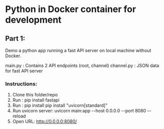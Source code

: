# Python in Docker container for development

## Part 1:
Demo a python app running a fast API server on local machine without Docker.

main.py : Contains 2 API endpoints (root, channel)
channel.py : JSON data for fast API server

### Instructions:
1. Clone this folder/repo
2. Run : pip install fastapi
3. Run : pip install pip install "uvicorn[standard]"
4. Run uvicorn server:  uvicorn main:app --host 0.0.0.0 --port 8080 --reload
5. Open URL: http://0.0.0.0:8080/